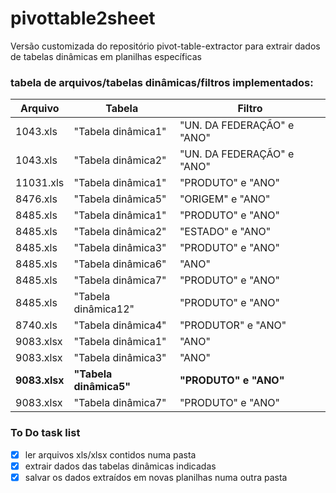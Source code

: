 # pivottable2sheet
Versão customizada do repositório pivot-table-extractor para extrair dados de tabelas dinâmicas em planilhas específicas



### tabela de arquivos/tabelas dinâmicas/filtros implementados:
Arquivo | Tabela | Filtro
--------|--------|-------
1043.xls | "Tabela dinâmica1" | "UN. DA FEDERAÇÃO" e "ANO"
1043.xls | "Tabela dinâmica2" | "UN. DA FEDERAÇÃO" e "ANO"
11031.xls | "Tabela dinâmica1" | "PRODUTO" e "ANO"
8476.xls | "Tabela dinâmica5" | "ORIGEM" e "ANO"
8485.xls | "Tabela dinâmica1" | "PRODUTO" e "ANO"
8485.xls | "Tabela dinâmica2" | "ESTADO" e "ANO"
8485.xls | "Tabela dinâmica3" | "PRODUTO" e "ANO"
8485.xls | "Tabela dinâmica6" | "ANO"
8485.xls | "Tabela dinâmica7" | "PRODUTO" e "ANO"
8485.xls | "Tabela dinâmica12" | "PRODUTO" e "ANO"
8740.xls | "Tabela dinâmica4" | "PRODUTOR" e "ANO"
9083.xlsx | "Tabela dinâmica1" | "ANO"
9083.xlsx | "Tabela dinâmica3" | "ANO"
**9083.xlsx** | **"Tabela dinâmica5"** | **"PRODUTO" e "ANO"**
9083.xlsx | "Tabela dinâmica7" | "PRODUTO" e "ANO"


### To Do task list
- [x] ler arquivos xls/xlsx contidos numa pasta
- [x] extrair dados das tabelas dinâmicas indicadas
- [x] salvar os dados extraídos em novas planilhas numa outra pasta